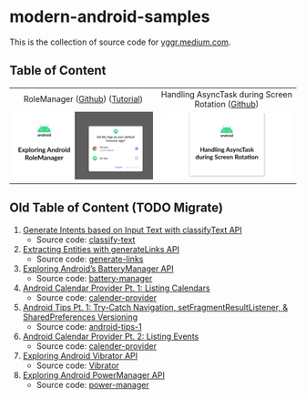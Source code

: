 # modern-android-samples

This is the collection of source code for [yggr.medium.com](https://yggr.medium.com).

## Table of Content

| | |
| :-: | :-: |
| RoleManager ([Github](/role-manager)) ([Tutorial](https://yggr.medium.com/exploring-android-rolemanager-eac84c611a0b)) | Handling AsyncTask during Screen Rotation ([Github](/async-task)) |
| <img src="role-manager/screenshots/android-role-manager.png" /> | <img src="async-task/screenshots/async-task.png" /> |

## Old Table of Content (TODO Migrate)

1. [Generate Intents based on Input Text with classifyText API](https://yggr.medium.com/generate-intents-based-on-input-text-with-classifytext-api-6ebdc94c00be)
    - Source code: [classify-text](https://github.com/hanmajid/yggr-medium-source-code/tree/master/classify-text)
2. [Extracting Entities with generateLinks API](https://yggr.medium.com/extracting-entities-with-generatelinks-api-349042a6e5b0)
    - Source code: [generate-links](https://github.com/hanmajid/yggr-medium-source-code/tree/master/generate-links)
3. [Exploring Android’s BatteryManager API](https://yggr.medium.com/exploring-androids-batterymanager-api-8f64951fd9f6)
    - Source code: [battery-manager](https://github.com/hanmajid/yggr-medium-source-code/tree/master/battery-manager)
4. [Android Calendar Provider Pt. 1: Listing Calendars](https://yggr.medium.com/android-calendar-provider-pt-1-listing-calendars-a3b6aeac77d3)
    - Source code: [calender-provider](https://github.com/hanmajid/yggr-medium-source-code/tree/master/calender-provider)
5. [Android Tips Pt. 1: Try-Catch Navigation, setFragmentResultListener, & SharedPreferences Versioning](https://yggr.medium.com/android-tips-pt-1-try-catch-navigation-setfragmentresultlistener-sharedpreferences-versioning-8b65bc99f14a)
    - Source code: [android-tips-1](https://github.com/hanmajid/yggr-medium-source-code/tree/master/android-tips-1)
6. [Android Calendar Provider Pt. 2: Listing Events](https://yggr.medium.com/android-calendar-provider-pt-2-listing-events-2b1c7ca72535)
    - Source code: [calender-provider](https://github.com/hanmajid/yggr-medium-source-code/tree/master/calender-provider)
7. [Exploring Android Vibrator API](https://yggr.medium.com/exploring-android-vibrator-api-71741c553429)
    - Source code: [Vibrator](https://github.com/hanmajid/yggr-medium-source-code/tree/master/Vibrator)
8. [Exploring Android PowerManager API](https://yggr.medium.com/exploring-android-powermanager-api-72981adbafb1)
    - Source code: [power-manager](https://github.com/hanmajid/yggr-medium-source-code/tree/master/power-manager)
